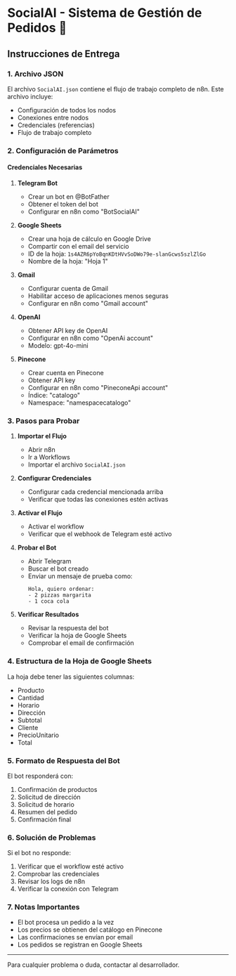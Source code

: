 # SocialAI - Sistema de Gestión de Pedidos 🤖

## Instrucciones de Entrega

### 1. Archivo JSON
El archivo `SocialAI.json` contiene el flujo de trabajo completo de n8n. Este archivo incluye:
- Configuración de todos los nodos
- Conexiones entre nodos
- Credenciales (referencias)
- Flujo de trabajo completo

### 2. Configuración de Parámetros

#### Credenciales Necesarias
1. **Telegram Bot**
   - Crear un bot en @BotFather
   - Obtener el token del bot
   - Configurar en n8n como "BotSocialAI"

2. **Google Sheets**
   - Crear una hoja de cálculo en Google Drive
   - Compartir con el email del servicio
   - ID de la hoja: `1s4AZR6pYoBqnKDtHVvSoDWo79e-slanGcws5szlZlGo`
   - Nombre de la hoja: "Hoja 1"

3. **Gmail**
   - Configurar cuenta de Gmail
   - Habilitar acceso de aplicaciones menos seguras
   - Configurar en n8n como "Gmail account"

4. **OpenAI**
   - Obtener API key de OpenAI
   - Configurar en n8n como "OpenAi account"
   - Modelo: gpt-4o-mini

5. **Pinecone**
   - Crear cuenta en Pinecone
   - Obtener API key
   - Configurar en n8n como "PineconeApi account"
   - Índice: "catalogo"
   - Namespace: "namespacecatalogo"

### 3. Pasos para Probar

1. **Importar el Flujo**
   - Abrir n8n
   - Ir a Workflows
   - Importar el archivo `SocialAI.json`

2. **Configurar Credenciales**
   - Configurar cada credencial mencionada arriba
   - Verificar que todas las conexiones estén activas

3. **Activar el Flujo**
   - Activar el workflow
   - Verificar que el webhook de Telegram esté activo

4. **Probar el Bot**
   - Abrir Telegram
   - Buscar el bot creado
   - Enviar un mensaje de prueba como:
     ```
     Hola, quiero ordenar:
     - 2 pizzas margarita
     - 1 coca cola
     ```

5. **Verificar Resultados**
   - Revisar la respuesta del bot
   - Verificar la hoja de Google Sheets
   - Comprobar el email de confirmación

### 4. Estructura de la Hoja de Google Sheets

La hoja debe tener las siguientes columnas:
- Producto
- Cantidad
- Horario
- Dirección
- Subtotal
- Cliente
- PrecioUnitario
- Total

### 5. Formato de Respuesta del Bot

El bot responderá con:
1. Confirmación de productos
2. Solicitud de dirección
3. Solicitud de horario
4. Resumen del pedido
5. Confirmación final

### 6. Solución de Problemas

Si el bot no responde:
1. Verificar que el workflow esté activo
2. Comprobar las credenciales
3. Revisar los logs de n8n
4. Verificar la conexión con Telegram

### 7. Notas Importantes

- El bot procesa un pedido a la vez
- Los precios se obtienen del catálogo en Pinecone
- Las confirmaciones se envían por email
- Los pedidos se registran en Google Sheets

---

Para cualquier problema o duda, contactar al desarrollador. 